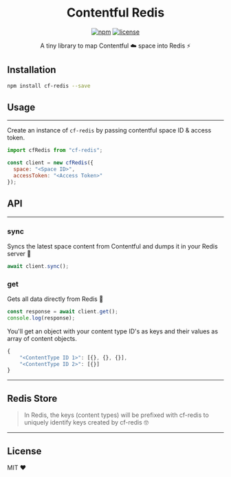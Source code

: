 <div align="center">
 
<h1>Contentful Redis</h1>

[![npm](https://img.shields.io/npm/v/cf-redis.svg)](https://www.npmjs.com/package/cf-redis) [![license](https://img.shields.io/github/license/shreyas-a/cf-redis.svg)](https://github.com/shreyas-a/cf-redis/blob/master/LICENSE)

A tiny library to map Contentful ☁️ space into Redis ⚡️
</div>

## Installation

```sh
npm install cf-redis --save
```

## Usage
---

Create an instance of `cf-redis` by passing contentful space ID & access token.

```js
import cfRedis from "cf-redis";

const client = new cfRedis({
  space: "<Space ID>",
  accessToken: "<Access Token>"
});
```

## API
---
### sync
Syncs the latest space content from Contentful and dumps it in your Redis server 🎉
```js
await client.sync();
```

### get
Gets all data directly from Redis 🚀
```js
const response = await client.get();
console.log(response);
```

You'll get an object with your content type ID's as keys and their values as array of content objects.
```js
{
    "<ContentType ID 1>": [{}, {}, {}],
    "<ContentType ID 2>": [{}]
}
```
---
## Redis Store
> In Redis, the keys (content types) will be prefixed with cf-redis to uniquely identify keys created by cf-redis 🤓

---
## License

MIT ❤